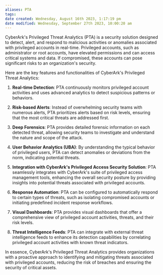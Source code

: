 ```yaml
---
aliases: PTA
tags: 
date created: Wednesday, August 16th 2023, 1:17:19 pm
date modified: Wednesday, September 27th 2023, 10:00:20 am
---
```

CyberArk's Privileged Threat Analytics (PTA) is a security solution designed to detect, alert, and respond to malicious activities or anomalies associated with privileged accounts in real-time. Privileged accounts, such as administrator or root accounts, have elevated permissions and can access critical systems and data. If compromised, these accounts can pose significant risks to an organization's security.

Here are the key features and functionalities of CyberArk's Privileged Threat Analytics:

1. **Real-time Detection**: PTA continuously monitors privileged account activities and uses advanced analytics to detect suspicious patterns or behaviors.

2. **Risk-based Alerts**: Instead of overwhelming security teams with numerous alerts, PTA prioritizes alerts based on risk levels, ensuring that the most critical threats are addressed first.

3. **Deep Forensics**: PTA provides detailed forensic information on each detected threat, allowing security teams to investigate and understand the nature and scope of the attack.

4. **User Behavior Analytics (UBA)**: By understanding the typical behavior of privileged users, PTA can detect anomalies or deviations from the norm, indicating potential threats.

5. **Integration with CyberArk's Privileged Access Security Solution**: PTA seamlessly integrates with CyberArk's suite of privileged access management tools, enhancing the overall security posture by providing insights into potential threats associated with privileged accounts.

6. **Response Automation**: PTA can be configured to automatically respond to certain types of threats, such as isolating compromised accounts or initiating predefined incident response workflows.

7. **Visual Dashboards**: PTA provides visual dashboards that offer a comprehensive view of privileged account activities, threats, and their risk levels.

8. **Threat Intelligence Feeds**: PTA can integrate with external threat intelligence feeds to enhance its detection capabilities by correlating privileged account activities with known threat indicators.

In essence, CyberArk's Privileged Threat Analytics provides organizations with a proactive approach to identifying and mitigating threats associated with privileged accounts, reducing the risk of breaches and ensuring the security of critical assets.
